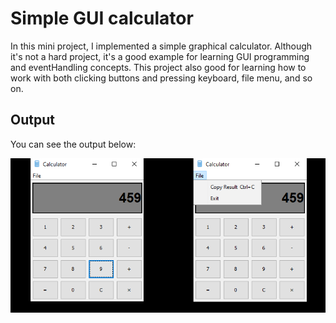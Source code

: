 # Simple GUI calculator
In this mini project, I implemented a simple graphical calculator.
Although it's not a hard project, it's a good example for learning GUI programming and eventHandling concepts.
This project also good for learning how to work with both clicking buttons and pressing keyboard, file menu, and so on. 

## Output
You can see the output below:

![picture](simpleCalculator.png)